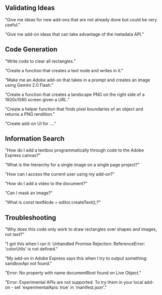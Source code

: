 ## Validating Ideas 

"Give me ideas for new add-ons that are not already done but could be very useful." 

"Give me add-on ideas that can take advantage of the metadata API." 

## Code Generation 

"Write code to clear all rectangles." 

"Create a function that creates a text node and writes in it." 

"Make me an Adobe add-on that takes in a prompt and creates an image using Gemini 2.0 Flash." 

"Create a function that creates a landscape PNG on the right side of a 1920x1080 screen given a URL." 

"Create a helper function that finds pixel boundaries of an object and returns a PNG rendition." 

"Create add-on UI for ....” 

## Information Search 

"How do I add a textbox programmatically through code to the Adobe Express canvas?" 

"What is the hierarchy for a single image on a single page project?" 

"How can I access the current user using my add-on?" 

"How do I add a video to the document?" 

“Can I mask an image?” 

"What is const textNode = editor.createText();?" 

## Troubleshooting 

"Why does this code only work to draw rectangles over shapes and images, not text?" 

"I got this when I ran it: Unhandled Promise Rejection: ReferenceError: 'colorUtils' is not defined." 

"My add-on in Adobe Express says this when I try to output something: sandboxApi not found." 

"Error: No property with name documentRoot found on Live Object." 

"Error: Experimental APIs are not supported. To try them in your local add-on - set 'experimentalApis: true' in 'manifest.json'." 
